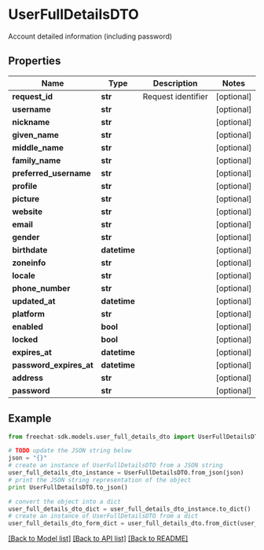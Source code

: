 # UserFullDetailsDTO

Account detailed information (including password)

## Properties
Name | Type | Description | Notes
------------ | ------------- | ------------- | -------------
**request_id** | **str** | Request identifier | [optional] 
**username** | **str** |  | [optional] 
**nickname** | **str** |  | [optional] 
**given_name** | **str** |  | [optional] 
**middle_name** | **str** |  | [optional] 
**family_name** | **str** |  | [optional] 
**preferred_username** | **str** |  | [optional] 
**profile** | **str** |  | [optional] 
**picture** | **str** |  | [optional] 
**website** | **str** |  | [optional] 
**email** | **str** |  | [optional] 
**gender** | **str** |  | [optional] 
**birthdate** | **datetime** |  | [optional] 
**zoneinfo** | **str** |  | [optional] 
**locale** | **str** |  | [optional] 
**phone_number** | **str** |  | [optional] 
**updated_at** | **datetime** |  | [optional] 
**platform** | **str** |  | [optional] 
**enabled** | **bool** |  | [optional] 
**locked** | **bool** |  | [optional] 
**expires_at** | **datetime** |  | [optional] 
**password_expires_at** | **datetime** |  | [optional] 
**address** | **str** |  | [optional] 
**password** | **str** |  | [optional] 

## Example

```python
from freechat-sdk.models.user_full_details_dto import UserFullDetailsDTO

# TODO update the JSON string below
json = "{}"
# create an instance of UserFullDetailsDTO from a JSON string
user_full_details_dto_instance = UserFullDetailsDTO.from_json(json)
# print the JSON string representation of the object
print UserFullDetailsDTO.to_json()

# convert the object into a dict
user_full_details_dto_dict = user_full_details_dto_instance.to_dict()
# create an instance of UserFullDetailsDTO from a dict
user_full_details_dto_form_dict = user_full_details_dto.from_dict(user_full_details_dto_dict)
```
[[Back to Model list]](../README.md#documentation-for-models) [[Back to API list]](../README.md#documentation-for-api-endpoints) [[Back to README]](../README.md)


